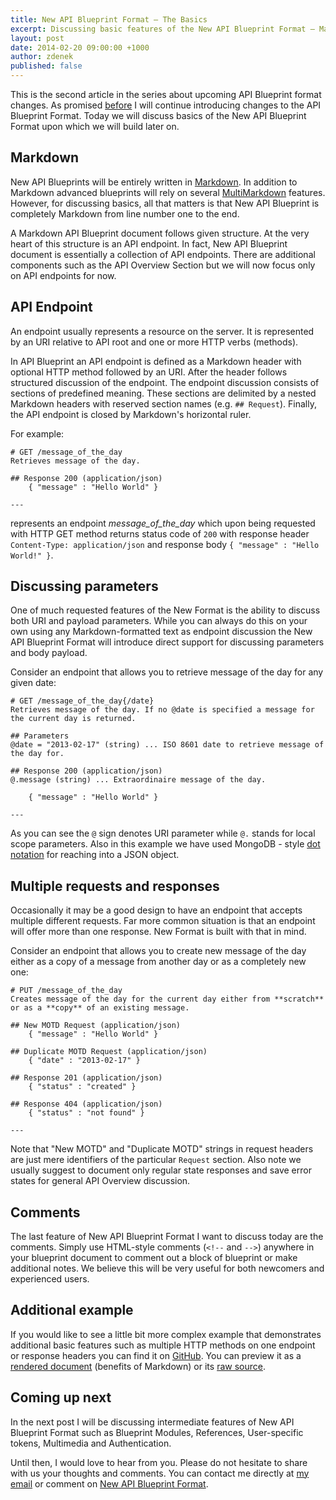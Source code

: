 ```yaml
---
title: New API Blueprint Format – The Basics
excerpt: Discussing basic features of the New API Blueprint Format – Markdown, API endpoints, multiple requests and responses and commenting on parameters.
layout: post
date: 2014-02-20 09:00:00 +1000
author: zdenek
published: false
---
```


This is the second article in the series about upcoming API Blueprint format changes. As promised [before](http://blog.apiary.io/2013/01/27/New-API-Blueprint-Format/) I will continue introducing changes to the API Blueprint Format. Today we will discuss basics of the New API Blueprint Format upon which we will build later on.

## Markdown
New API Blueprints will be entirely written in [Markdown](http://daringfireball.net/projects/markdown/). In addition to Markdown advanced blueprints will rely on several [MultiMarkdown](http://fletcherpenney.net/multimarkdown/) features. However, for discussing basics, all that matters is that New API Blueprint is completely Markdown from line number one to the end.

A Markdown API Blueprint document follows given structure. At the very heart of this structure is an API endpoint. In fact, New API Blueprint document is essentially a collection of API endpoints. There are additional components such as the API Overview Section but we will now focus only on API endpoints for now.

## API Endpoint
An endpoint usually represents a resource on the server. It is represented by an URI relative to API root and one or more HTTP verbs (methods). 

In API Blueprint an API endpoint is defined as a Markdown header with optional HTTP method followed by an URI. After the header follows structured discussion of the endpoint. The endpoint discussion consists of sections of predefined meaning. These sections are delimited by a nested Markdown headers with reserved section names (e.g. `## Request`). Finally, the API endpoint is closed by Markdown's horizontal ruler.

For example:

	# GET /message_of_the_day
	Retrieves message of the day.
	
	## Response 200 (application/json)
		{ "message" : "Hello World" }
		
	---
	
represents an endpoint _message_of_the_day_ which upon being requested with HTTP GET method returns status code of `200` with response header `Content-Type: application/json` and response body `{ "message" : "Hello World!" }`.

## Discussing parameters
One of much requested features of the New Format is the ability to discuss both URI and payload parameters. While you can always do this on your own using any Markdown-formatted text as endpoint discussion the New API Blueprint Format will introduce direct support for discussing parameters and body payload. 

Consider an endpoint that allows you to retrieve message of the day for any given date:

	# GET /message_of_the_day{/date}
	Retrieves message of the day. If no @date is specified a message for the current day is returned.

	## Parameters
	@date = "2013-02-17" (string) ... ISO 8601 date to retrieve message of the day for. 

	## Response 200 (application/json)
	@.message (string) ... Extraordinaire message of the day.
	
		{ "message" : "Hello World" }
		
	---
	
As you can see the `@` sign denotes URI parameter while `@.` stands for local scope parameters. Also in this example we have used MongoDB - style [dot notation](http://docs.mongodb.org/manual/core/document/#dot-notation) for reaching into a JSON object.

## Multiple requests and responses
Occasionally it may be a good design to have an endpoint that accepts multiple different requests. Far more common situation is that an endpoint will offer more than one response. New Format is built with that in mind. 

Consider an endpoint that allows you to create new message of the day either as a copy of a message from another day or as a completely new one:

	# PUT /message_of_the_day
	Creates message of the day for the current day either from **scratch** or as a **copy** of an existing message.
	
	## New MOTD Request (application/json)
		{ "message" : "Hello World" }
		
	## Duplicate MOTD Request (application/json)
		{ "date" : "2013-02-17" }
	
	## Response 201 (application/json)
		{ "status" : "created" }
		
	## Response 404 (application/json)
		{ "status" : "not found" }
		
	---
	
Note that "New MOTD" and "Duplicate MOTD" strings in request headers are just mere identifiers of the particular `Request` section. Also note we usually suggest to document only regular state responses and save error states for general API Overview discussion.

## Comments
The last feature of New API Blueprint Format I want to discuss today are the comments. Simply use HTML-style comments (`<!--` and `-->`) anywhere in your blueprint document to comment out a block of blueprint or make additional notes. We believe this will be very useful for both newcomers and experienced users.

## Additional example
If you would like to see a little bit more complex example that demonstrates additional basic features such as multiple HTTP methods on one endpoint or response headers you can find it on [GitHub](https://gist.github.com/zdne/4977305). You can preview it as a [rendered document](https://gist.github.com/zdne/4977305) (benefits of Markdown) or its [raw source](https://gist.github.com/zdne/4977305/raw/0001e513f2467b8d154eef270f4a76caa1e4ada3/BasicExample.md).

## Coming up next
In the next post I will be discussing intermediate features of New API Blueprint Format such as Blueprint Modules, References, User-specific tokens, Multimedia and Authentication.

Until then, I would love to hear from you. Please do not hesitate to share with us your thoughts and comments. You can contact me directly at [my email](z@apiary.io) or comment on [New API Blueprint Format](http://support.apiary.io/forums/120125-general/suggestions/2970802-new-api-blueprint-format).
